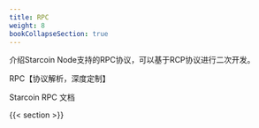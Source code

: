 ```yaml
---
title: RPC
weight: 8
bookCollapseSection: true
---
```


介绍Starcoin Node支持的RPC协议，可以基于RCP协议进行二次开发。

<!--more-->

RPC【协议解析，深度定制】

Starcoin RPC 文档

{{< section >}}
